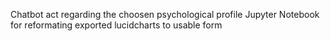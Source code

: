 Chatbot act regarding the choosen psychological profile
Jupyter Notebook for reformating exported lucidcharts to usable form 
